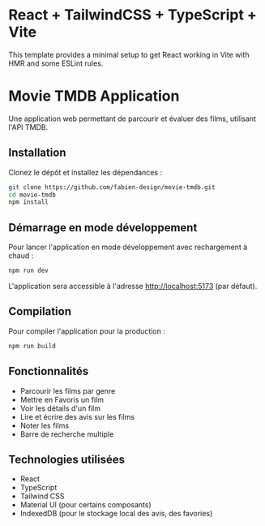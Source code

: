 # React + TailwindCSS + TypeScript + Vite

This template provides a minimal setup to get React working in Vite with HMR and some ESLint rules.

# Movie TMDB Application

Une application web permettant de parcourir et évaluer des films, utilisant l'API TMDB.

## Installation

Clonez le dépôt et installez les dépendances :

```bash
git clone https://github.com/fabien-design/movie-tmdb.git
cd movie-tmdb
npm install
```

## Démarrage en mode développement

Pour lancer l'application en mode développement avec rechargement à chaud :

```bash
npm run dev
```

L'application sera accessible à l'adresse [http://localhost:5173](http://localhost:5173) (par défaut).

## Compilation

Pour compiler l'application pour la production :

```bash
npm run build
```

## Fonctionnalités

- Parcourir les films par genre
- Mettre en Favoris un film
- Voir les détails d'un film
- Lire et écrire des avis sur les films
- Noter les films
- Barre de recherche multiple

## Technologies utilisées

- React
- TypeScript
- Tailwind CSS
- Material UI (pour certains composants)
- IndexedDB (pour le stockage local des avis, des favories)
